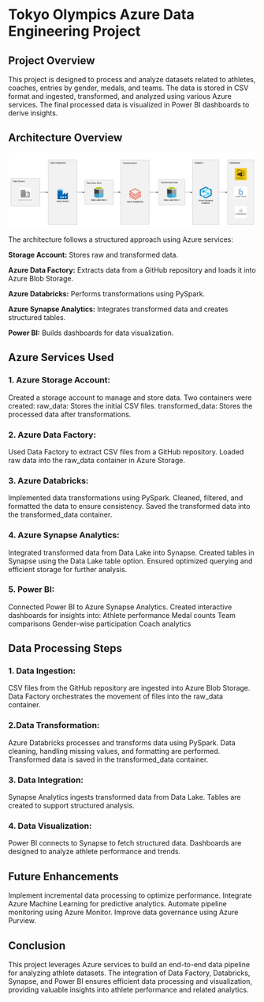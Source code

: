 # Tokyo Olympics Azure Data Engineering Project

## Project Overview

This project is designed to process and analyze datasets related to athletes, coaches, entries by gender, medals, and teams. The data is stored in CSV format and ingested, transformed, and analyzed using various Azure services. The final processed data is visualized in Power BI dashboards to derive insights.

## Architecture Overview 

![Project Architecture](Architecture.jpg)

The architecture follows a structured approach using Azure services:

**Storage Account:** Stores raw and transformed data.

**Azure Data Factory:** Extracts data from a GitHub repository and loads it into Azure Blob Storage.

**Azure Databricks:** Performs transformations using PySpark.

**Azure Synapse Analytics:** Integrates transformed data and creates structured tables.

**Power BI:** Builds dashboards for data visualization.

## Azure Services Used

### 1. Azure Storage Account:
Created a storage account to manage and store data.
Two containers were created:
raw_data: Stores the initial CSV files.
transformed_data: Stores the processed data after transformations.

### 2. Azure Data Factory:
Used Data Factory to extract CSV files from a GitHub repository.
Loaded raw data into the raw_data container in Azure Storage.

### 3. Azure Databricks:
Implemented data transformations using PySpark.
Cleaned, filtered, and formatted the data to ensure consistency.
Saved the transformed data into the transformed_data container.

### 4. Azure Synapse Analytics:
Integrated transformed data from Data Lake into Synapse.
Created tables in Synapse using the Data Lake table option.
Ensured optimized querying and efficient storage for further analysis.

### 5. Power BI:
Connected Power BI to Azure Synapse Analytics.
Created interactive dashboards for insights into:
Athlete performance
Medal counts
Team comparisons
Gender-wise participation
Coach analytics

## Data Processing Steps

### 1. Data Ingestion:
CSV files from the GitHub repository are ingested into Azure Blob Storage.
Data Factory orchestrates the movement of files into the raw_data container.

### 2.Data Transformation:
Azure Databricks processes and transforms data using PySpark.
Data cleaning, handling missing values, and formatting are performed.
Transformed data is saved in the transformed_data container.

### 3. Data Integration: 
Synapse Analytics ingests transformed data from Data Lake.
Tables are created to support structured analysis.

### 4. Data Visualization:
Power BI connects to Synapse to fetch structured data.
Dashboards are designed to analyze athlete performance and trends.

## Future Enhancements

Implement incremental data processing to optimize performance.
Integrate Azure Machine Learning for predictive analytics.
Automate pipeline monitoring using Azure Monitor.
Improve data governance using Azure Purview.

## Conclusion

This project leverages Azure services to build an end-to-end data pipeline for analyzing athlete datasets. The integration of Data Factory, Databricks, Synapse, and Power BI ensures efficient data processing and visualization, providing valuable insights into athlete performance and related analytics.
